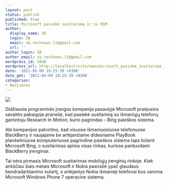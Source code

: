 ```yaml
---
layout: post
status: publish
published: true
title: Microsoft pasiekė susitarimą ir su RIM
author:
  display_name: SB
  login: SB
  email: sb.technews.lt@gmail.com
  url: ''
author_login: SB
author_email: sb.technews.lt@gmail.com
wordpress_id: 5848
wordpress_url: http://localhost/site/new/microsoft_pasieke_susitarima_ir_su_rim/
date: '2011-05-09 19:25:39 +0300'
date_gmt: '2011-05-09 19:25:39 +0300'
categories:
- Naujienos
---
```

<div class="imgright"><img src="http://www.ipix.lt/images/61612391.jpg"  /></div>
<p>Didžiausia programinės įrangos kompanija pasaulyje Microsoft praėjusios savaitės pabaigoje pranešė, kad pasiekė susitarimą su išmaniųjų telefonų gamintoju Research In Motion, kurio pagrindas – Bing paieškos sistema.</p>
<p>Abi kompanijos patvirtino, kad visuose išmaniuosiuose telefonuose BlackBerry ir naujajame be artėjančiame didesniame PlayBook planšetiniuose kompiuteriuose pagrindine paieškos sistema taps būtent Microsoft Bing, o susitarimas apima visas rinkas, kuriose parduodami BlackBerry įrenginiai.</p>
<p>Tai nėra pirmasis Microsoft susitarimas mobiliųjų įrenginių rinkoje. Kiek ankščiau šiais metais Microsoft ir Nokia pasirašė ypač glaudaus bendradarbiavimo sutartį, o artėjantys Nokia išmanieji telefonai bus varoma Microsoft Windows Phone 7 operacine sistema.<br /></p>
